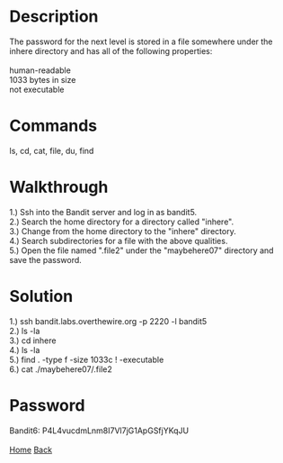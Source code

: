 # Description
The password for the next level is stored in a file somewhere under the inhere directory and has all of the following properties: <br /> <br />
human-readable <br />
1033 bytes in size <br />
not executable
# Commands
ls, cd, cat, file, du, find
# Walkthrough
1.) Ssh into the Bandit server and log in as bandit5. <br />
2.) Search the home directory for a directory called "inhere". <br />
3.) Change from the home directory to the "inhere" directory. <br />
4.) Search subdirectories for a file with the above qualities. <br />
5.) Open the file named ".file2" under the "maybehere07" directory and save the password.
# Solution
1.) ssh bandit.labs.overthewire.org -p 2220 -l bandit5 <br />
2.) ls -la <br />
3.) cd inhere <br />
4.) ls -la <br />
5.) find . -type f -size 1033c ! -executable <br />
6.) cat ./maybehere07/.file2
# Password
Bandit6: P4L4vucdmLnm8I7Vl7jG1ApGSfjYKqJU <br /> <br />
[Home](https://github.com/Spagoooti/OverTheWire-Bandit/blob/main/README.md) [Back](https://github.com/Spagoooti/OverTheWire-Bandit/blob/main/Bandit%204%20-%3E%205.md)
